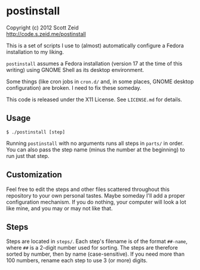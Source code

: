 postinstall
===========
Copyright (c) 2012 Scott Zeid  
<http://code.s.zeid.me/postinstall>

This is a set of scripts I use to (almost) automatically configure a Fedora
installation to my liking.

`postinstall` assumes a Fedora installation (version 17 at the time of this
writing) using GNOME Shell as its desktop environment.

Some things (like cron jobs in `cron.d/` and, in some places, GNOME desktop
configuration) are broken.  I need to fix these someday.

This code is released under the X11 License.  See `LICENSE.md` for details.

Usage
-----

    $ ./postinstall [step]

Running `postinstall` with no arguments runs all steps in `parts/` in order.
You can also pass the step name (minus the number at the beginning) to run
just that step.

Customization
-------------

Feel free to edit the steps and other files scattered throughout this
repository to your own personal tastes.  Maybe someday I'll add a proper
configuration mechanism.  If you do nothing, your computer will look a lot
like mine, and you may or may not like that.

Steps
-----

Steps are located in `steps/`.  Each step's filename is of the format
`##-name`, where `##` is a 2-digit number used for sorting.  The steps
are therefore sorted by number, then by name (case-sensitive).  If you
need more than 100 numbers, rename each step to use 3 (or more) digits.
